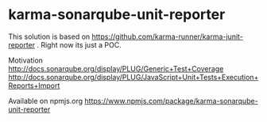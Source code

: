 # karma-sonarqube-unit-reporter

This solution is based on https://github.com/karma-runner/karma-junit-reporter .
Right now its just a POC.

Motivation
http://docs.sonarqube.org/display/PLUG/Generic+Test+Coverage
http://docs.sonarqube.org/display/PLUG/JavaScript+Unit+Tests+Execution+Reports+Import

Available on npmjs.org
https://www.npmjs.com/package/karma-sonarqube-unit-reporter
